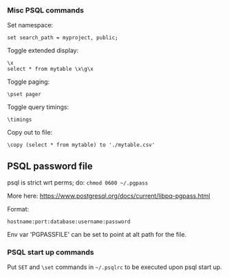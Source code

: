 ### Misc PSQL commands

Set namespace:

    set search_path = myproject, public;

Toggle extended display:

    \x
    select * from mytable \x\g\x

Toggle paging:

    \pset pager

Toggle query timings:

    \timings

Copy out to file:

    \copy (select * from mytable) to './mytable.csv'


## PSQL password file

psql is strict wrt perms; do: `chmod 0600 ~/.pgpass`

More here: https://www.postgresql.org/docs/current/libpq-pgpass.html

Format:

    hostname:port:database:username:password

Env var 'PGPASSFILE' can be set to point at alt path for the file.

### PSQL start up commands

Put `SET` and `\set` commands in `~/.psqlrc` to be executed upon psql start up.
